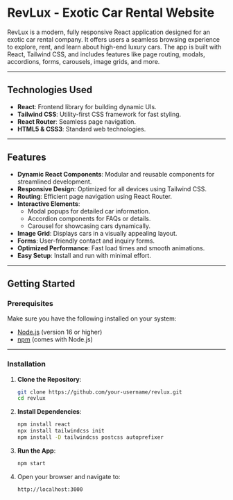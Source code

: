 # RevLux - Exotic Car Rental Website

RevLux is a modern, fully responsive React application designed for an exotic car rental company. It offers users a seamless browsing experience to explore, rent, and learn about high-end luxury cars. The app is built with React, Tailwind CSS, and includes features like page routing, modals, accordions, forms, carousels, image grids, and more.

---

## Technologies Used

- **React**: Frontend library for building dynamic UIs.
- **Tailwind CSS**: Utility-first CSS framework for fast styling.
- **React Router**: Seamless page navigation.
- **HTML5 & CSS3**: Standard web technologies.

---

## Features

- **Dynamic React Components**: Modular and reusable components for streamlined development.
- **Responsive Design**: Optimized for all devices using Tailwind CSS.
- **Routing**: Efficient page navigation using React Router.
- **Interactive Elements**:
  - Modal popups for detailed car information.
  - Accordion components for FAQs or details.
  - Carousel for showcasing cars dynamically.
- **Image Grid**: Displays cars in a visually appealing layout.
- **Forms**: User-friendly contact and inquiry forms.
- **Optimized Performance**: Fast load times and smooth animations.
- **Easy Setup**: Install and run with minimal effort.

---

## Getting Started

### Prerequisites

Make sure you have the following installed on your system:

- [Node.js](https://nodejs.org/) (version 16 or higher)
- [npm](https://www.npmjs.com/) (comes with Node.js)

---

### Installation

1. **Clone the Repository**:
    ```bash
    git clone https://github.com/your-username/revlux.git
    cd revlux
    ```

2. **Install Dependencies**:
    ```bash
    npm install react
    npx install tailwindcss init
    npm install -D tailwindcss postcss autoprefixer
    ```

4. **Run the App**:
    ```bash
    npm start
    ```

5. Open your browser and navigate to:
    ```
    http://localhost:3000
    ```



